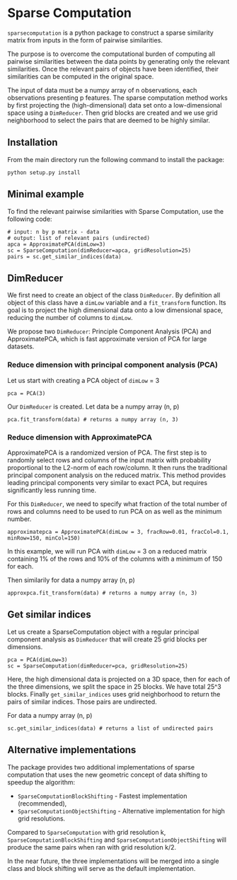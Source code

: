 # Sparse Computation
`sparsecomputation` is a python package to construct a sparse similarity matrix from inputs in the form of pairwise similarities.

The purpose is to overcome the computational burden of computing all pairwise similarities between the data points by generating only the relevant similarities. Once the relevant pairs of objects have been identified, their similarities can be computed in the original space.

The input of data must be a numpy array of n observations, each observations presenting p features. The sparse computation method works by first projecting the (high-dimensional) data set onto a low-dimensional space using a `DimReducer`. Then grid blocks are created and we use grid neighborhood to select the pairs that are deemed to be highly similar.

## Installation
From the main directory run the following command to install the package:
```
python setup.py install
```

## Minimal example
To find the relevant pairwise similarities with Sparse Computation, use the following code:
```
# input: n by p matrix - data
# output: list of relevant pairs (undirected)
apca = ApproximatePCA(dimLow=3)
sc = SparseComputation(dimReducer=apca, gridResolution=25)
pairs = sc.get_similar_indices(data)
```

## DimReducer
We first need to create an object of the class `DimReducer`. By definition all object of this class have a `dimLow` variable and a `fit_transform` function. Its goal is to project the high dimensional data onto a low dimensional space, reducing the number of columns to `dimLow`.

We propose two `DimReducer`: Principle Component Analysis (PCA) and ApproximatePCA, which is fast approximate version of PCA for large datasets.

### Reduce dimension with principal component analysis (PCA)
Let us start with creating a PCA object of `dimLow` = 3
```
pca = PCA(3)
```

Our `DimReducer` is created. Let data be a numpy array (n, p)
```
pca.fit_transform(data) # returns a numpy array (n, 3)
```

### Reduce dimension with ApproximatePCA
ApproximatePCA is a randomized version of PCA. The first step is to randomly select rows and columns of the input matrix with probability proportional to the L2-norm of each row/column. It then runs the traditional principal component analysis on the reduced matrix. This method provides leading principal components very similar to exact PCA, but requires significantly less running time.

For this `DimReducer`, we need to specify what fraction of the total number of rows and columns need to be used to run PCA on as well as the minimum number.
```
approximatepca = ApproximatePCA(dimLow = 3, fracRow=0.01, fracCol=0.1, minRow=150, minCol=150)
```
In this example, we will run PCA with `dimLow` = 3 on a reduced matrix containing 1% of the rows and 10% of the columns with a minimum of 150 for each.

Then similarily for data a numpy array (n, p)
```
approxpca.fit_transform(data) # returns a numpy array (n, 3)
```

## Get similar indices
Let us create a SparseComputation object with a regular principal component analysis as `DimReducer` that will create 25 grid blocks per dimensions.

    pca = PCA(dimLow=3)
    sc = SparseComputation(dimReducer=pca, gridResolution=25)

Here, the high dimensional data is projected on a 3D space, then for each of the three dimensions, we split the space in 25 blocks. We have total 25^3 blocks. Finally `get_similar_indices` uses grid neighborhood to return the pairs of similar indices. Those pairs are undirected.

For data a numpy array (n, p)

    sc.get_similar_indices(data) # returns a list of undirected pairs

## Alternative implementations
The package provides two additional implementations of sparse computation that uses the new geometric concept of data shifting to speedup the algorithm:
* `SparseComputationBlockShifting` - Fastest implementation (recommended),
* `SparseComputationObjectShifting` - Alternative implementation for high grid resolutions.

Compared to `SparseComputation` with grid resolution k, `SparseComputationBlockShifting` and `SparseComputationObjectShifting` will produce the same pairs when ran with grid resolution k/2.

In the near future, the three implementations will be merged into a single class and block shifting will serve as the default implementation.
